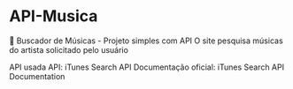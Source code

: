 # API-Musica
🎵 Buscador de Músicas - Projeto simples com API
    O site pesquisa músicas do artista solicitado pelo usuário

API usada
API: iTunes Search API
Documentação oficial: iTunes Search API Documentation

